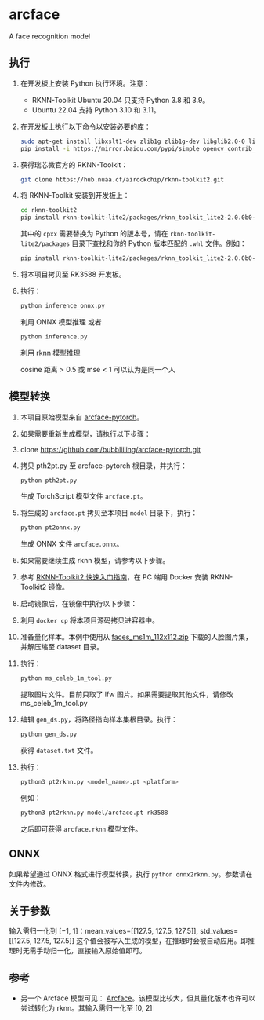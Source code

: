 # arcface
A face recognition model

## 执行

1. 在开发板上安装 Python 执行环境。注意：
   - RKNN-Toolkit Ubuntu 20.04 只支持 Python 3.8 和 3.9。
   - Ubuntu 22.04 支持 Python 3.10 和 3.11。

2. 在开发板上执行以下命令以安装必要的库：
   ```bash
   sudo apt-get install libxslt1-dev zlib1g zlib1g-dev libglib2.0-0 libsm6 libgl1-mesa-glx libprotobuf-dev gcc
   pip install -i https://mirror.baidu.com/pypi/simple opencv_contrib_python
   ```

3. 获得瑞芯微官方的 RKNN-Toolkit：
   ```bash
   git clone https://hub.nuaa.cf/airockchip/rknn-toolkit2.git
   ```

4. 将 RKNN-Toolkit 安装到开发板上：
   ```bash
   cd rknn-toolkit2
   pip install rknn-toolkit-lite2/packages/rknn_toolkit_lite2-2.0.0b0-cpxx-cpxx-linux_aarch64.whl
   ```
   其中的 `cpxx` 需要替换为 Python 的版本号，请在 `rknn-toolkit-lite2/packages` 目录下查找和你的 Python 版本匹配的 `.whl` 文件。例如：
   ```bash
   pip install rknn-toolkit-lite2/packages/rknn_toolkit_lite2-2.0.0b0-cp38-cp38-linux_aarch64.whl
   ```

5. 将本项目拷贝至 RK3588 开发板。

6. 执行：
   ```bash
   python inference_onnx.py
   ```
   利用 ONNX 模型推理
   或者
   ```bash
   python inference.py
   ```
   利用 rknn 模型推理
   
   cosine 距离 > 0.5 或 mse < 1 可以认为是同一个人

## 模型转换

1. 本项目原始模型来自 [arcface-pytorch](https://github.com/bubbliiiing/arcface-pytorch)。

2. 如果需要重新生成模型，请执行以下步骤：

3. clone https://github.com/bubbliiiing/arcface-pytorch.git
   
4. 拷贝 pth2pt.py 至 arcface-pytorch 根目录，并执行：
   ```bash
   python pth2pt.py
   ```
   生成 TorchScript 模型文件 `arcface.pt`。

5. 将生成的 `arcface.pt` 拷贝至本项目 `model` 目录下，执行：
   ```bash
   python pt2onnx.py
   ```
   生成 ONNX 文件 `arcface.onnx`。

6. 如果需要继续生成 rknn 模型，请参考以下步骤。
   
7. 参考 [RKNN-Toolkit2 快速入门指南](https://hub.nuaa.cf/airockchip/rknn-toolkit2/blob/master/doc/01_Rockchip_RV1106_RV1103_Quick_Start_RKNN_SDK_V2.0.0beta0_CN.pdf)，在 PC 端用 Docker 安装 RKNN-Toolkit2 镜像。

8. 启动镜像后，在镜像中执行以下步骤：

9. 利用 `docker cp` 将本项目源码拷贝进容器中。

10. 准备量化样本。本例中使用从 [faces_ms1m_112x112.zip](https://s3.amazonaws.com/onnx-model-zoo/arcface/dataset/faces_ms1m_112x112.zip) 下载的人脸图片集，并解压缩至 dataset 目录。
    
11. 执行：
    ```bash
    python ms_celeb_1m_tool.py
    ```
    提取图片文件。目前只取了 lfw 图片。如果需要提取其他文件，请修改 ms_celeb_1m_tool.py

12. 编辑 `gen_ds.py`，将路径指向样本集根目录。执行：
    ```bash
    python gen_ds.py
    ```
    获得 `dataset.txt` 文件。

13. 执行：
    ```bash
    python3 pt2rknn.py <model_name>.pt <platform>
    ```
    例如：
    ```bash
    python3 pt2rknn.py model/arcface.pt rk3588
    ```
    之后即可获得 `arcface.rknn` 模型文件。

## ONNX

如果希望通过 ONNX 格式进行模型转换，执行 `python onnx2rknn.py`。参数请在文件内修改。

## 关于参数

输入需归一化到 [−1, 1]：mean_values=[[127.5, 127.5, 127.5]], std_values=[[127.5, 127.5, 127.5]]
这个值会被写入生成的模型，在推理时会被自动应用。即推理时无需手动归一化，直接输入原始值即可。

## 参考

- 另一个 Arcface 模型可见： [Arcface](https://github.com/onnx/models/tree/main/validated/vision/body_analysis/arcface)。该模型比较大，但其量化版本也许可以尝试转化为 rknn。其输入需归一化至 [0, 2]